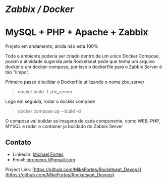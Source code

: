 # ***Zabbix / Docker***
# MySQL + PHP + Apache + Zabbix

Projeto em andamento, ainda não esta 100% 

Todo o ambiente poderia ser criado dentro de um unico Docker Compose, porem a atividade sugerida pela Rocketseat pede que tenha um arquivo docker e um docker-compose, por isso o dockerfile para o Zabbix Server é tão "limpo".

Primeiro passo é buildar o Dockerfile utilizando o nome zbx_server

> docker build -t zbx_server .

Logo em seguida, rodar o docker compose

> docker compose up --build -d

O compose vai buildar as imagens de cada componente, como WEB, PHP, MYSQL e rodar o container ja buildado do Zabbix Server

## Contato

- Linkedin: [Michael Fortes](https://www.linkedin.com/in/mikefortes/)
- Email: mromeiro.f@gmail.com

Project Link: [https://github.com/MikeFortes/Rocketseat_Devops](https://github.com/MikeFortes/Rocketseat_Devops)
